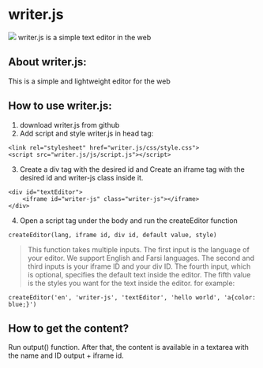 # writer.js
<img src="image/writerjs.png">
writer.js is a simple text editor in the web

## About writer.js:
This is a simple and lightweight editor for the web

## How to use writer.js:
1. download writer.js from github
2. Add script and style writer.js in head tag:
```
<link rel="stylesheet" href="writer.js/css/style.css">
<script src="writer.js/js/script.js"></script>
```
3. Create a div tag with the desired id and Create an iframe tag with the desired id and writer-js class inside it.
```
<div id="textEditor">
    <iframe id="writer-js" class="writer-js"></iframe>
</div>
```
4. Open a script tag under the body and run the createEditor function
```
createEditor(lang, iframe id, div id, default value, style)
```
> This function takes multiple inputs. The first input is the language of your editor. We support English and Farsi languages. The second and third inputs is your iframe ID and your div ID. The fourth input, which is optional, specifies the default text inside the editor. The fifth value is the styles you want for the text inside the editor.
for example:
```
createEditor('en', 'writer-js', 'textEditor', 'hello world', 'a{color: blue;}')
```
## How to get the content?
Run output() function.
After that, the content is available in a textarea with the name and ID output + iframe id.